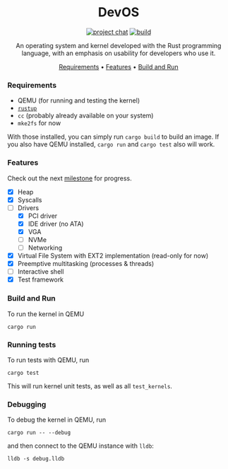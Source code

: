 <div align="center">

# DevOS

[![project chat](https://img.shields.io/badge/zulip-join_chat-brightgreen.svg)](https://chat.zulip.org)
[![build](https://github.com/tsatke/devos/actions/workflows/build.yml/badge.svg)](https://github.com/tsatke/devos/actions/workflows/build.yml)

An operating system and kernel developed with the Rust programming language, with an emphasis on usability for developers who use it.

[Requirements](#requirements) •
[Features](#features) •
[Build and Run](#build-and-run)

</div>

### Requirements

* QEMU (for running and testing the kernel)
* [`rustup`](https://rustup.rs)
* `cc` (probably already available on your system)
* `mke2fs` for now

With those installed, you can simply run `cargo build` to build an image.
If you also have QEMU installed, `cargo run` and `cargo test` also will work.

### Features
Check out the next [milestone](https://github.com/tsatke/devos/milestone/1) for progress.
- [x] Heap
- [x] Syscalls
- [ ] Drivers
  - [x] PCI driver
  - [x] IDE driver (no ATA)
  - [x] VGA
  - [ ] NVMe
  - [ ] Networking
- [x] Virtual File System with EXT2 implementation (read-only for now)
- [x] Preemptive multitasking (processes & threads)
- [ ] Interactive shell
- [x] Test framework

### Build and Run

To run the kernel in QEMU

```plain
cargo run
```

### Running tests

To run tests with QEMU, run

```plain
cargo test
```

This will run kernel unit tests, as well as all `test_kernels`.

### Debugging

To debug the kernel in QEMU, run

```plain
cargo run -- --debug
```

and then connect to the QEMU instance with `lldb`:

```plain
lldb -s debug.lldb
```
